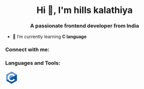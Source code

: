 <h1 align="center">Hi 👋, I'm hills kalathiya</h1>
<h3 align="center">A passionate frontend developer from India</h3>

- 🌱 I’m currently learning **C language**

<h3 align="left">Connect with me:</h3>
<p align="left">
</p>

<h3 align="left">Languages and Tools:</h3>
<p align="left"> <a href="https://www.cprogramming.com/" target="_blank" rel="noreferrer"> <img src="https://raw.githubusercontent.com/devicons/devicon/master/icons/c/c-original.svg" alt="c" width="40" height="40"/> </a> </p>

